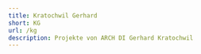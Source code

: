 ```yaml
---
title: Kratochwil Gerhard
short: KG
url: /kg
description: Projekte von ARCH DI Gerhard Kratochwil
---
```

